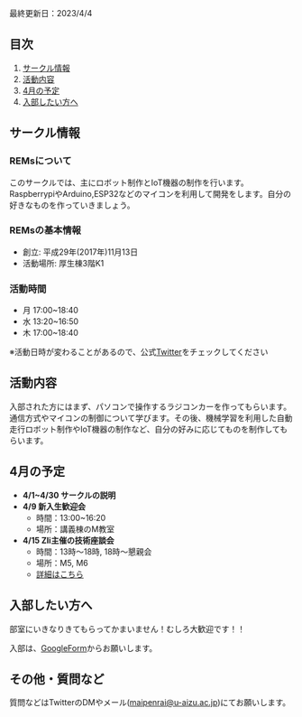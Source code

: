 最終更新日：2023/4/4
## 目次
1. [サークル情報](https://rem-s.github.io#サークル情報)
1. [活動内容](https://rem-s.github.io#REMs活動内容)
2. [4月の予定](https://rem-s.github.io#4月の予定)
3. [入部したい方へ](https://rem-s.github.io#入部したい方へ)

## サークル情報

### REMsについて
このサークルでは、主にロボット制作とIoT機器の制作を行います。RaspberrypiやArduino,ESP32などのマイコンを利用して開発をします。自分の好きなものを作っていきましょう。

### REMsの基本情報
- 創立: 平成29年(2017年)11月13日
- 活動場所: 厚生棟3階K1

### 活動時間
- 月 17:00~18:40
- 水 13:20~16:50
- 木 17:00~18:40
  
※活動日時が変わることがあるので、公式[Twitter](https://twitter.com/AizuRobo)をチェックしてください

## 活動内容

入部された方にはまず、パソコンで操作するラジコンカーを作ってもらいます。通信方式やマイコンの制御について学びます。その後、機械学習を利用した自動走行ロボット制作やIoT機器の制作など、自分の好みに応じてものを制作してもらいます。

## 4月の予定
- **4/1~4/30 サークルの説明**
- **4/9 新入生歓迎会**
  - 時間：13:00~16:20
  - 場所：講義棟のM教室
- **4/15 Zli主催の技術座談会**
  - 時間：13時～18時, 18時〜懇親会
  - 場所：M5, M6
  - [詳細はこちら](https://twitter.com/ZliOfficial/status/1642046849069744129?s=20)



## 入部したい方へ

部室にいきなりきてもらってかまいません！むしろ大歓迎です！！

入部は、[GoogleForm](https://forms.gle/zjtqa19XaBX18qqn6)からお願いします。

## その他・質問など
質問などはTwitterのDMやメール(maipenrai@u-aizu.ac.jp)にてお願いします。


